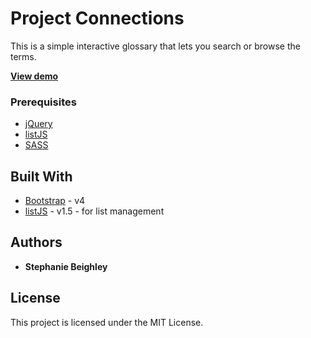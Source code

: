 # Project Connections

This is a simple interactive glossary that lets you search or browse the terms.

**[View demo](https://ssbeighley.github.io/glossary/glossary.html)**

### Prerequisites

* [jQuery](https://jquery.com/)
* [listJS](http://listjs.com/)
* [SASS](http://sass-lang.com/)

## Built With

* [Bootstrap](https://getbootstrap.com/docs/4.0/getting-started/introduction/) - v4
* [listJS](http://listjs.com/) - v1.5 - for list management

## Authors

* **Stephanie Beighley**

## License

This project is licensed under the MIT License.
